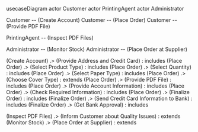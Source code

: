 usecaseDiagram
  actor Customer
  actor PrintingAgent
  actor Administrator
  
  Customer -- (Create Account)
  Customer -- (Place Order)
  Customer -- (Provide PDF File)
  
  PrintingAgent -- (Inspect PDF Files)
  
  Administrator -- (Monitor Stock)
  Administrator -- (Place Order at Supplier)
  
  (Create Account) .> (Provide Address and Credit Card) : includes
  (Place Order) .> (Select Product Type) : includes
  (Place Order) .> (Select Quantity) : includes
  (Place Order) .> (Select Paper Type) : includes
  (Place Order) .> (Choose Cover Type) : extends
  (Place Order) .> (Provide PDF File) : includes
  (Place Order) .> (Provide Account Information) : includes
  (Place Order) .> (Check Required Information) : includes
  (Place Order) .> (Finalize Order) : includes
  (Finalize Order) .> (Send Credit Card Information to Bank) : includes
  (Finalize Order) .> (Get Bank Approval) : includes
  
  (Inspect PDF Files) .> (Inform Customer about Quality Issues) : extends
  (Monitor Stock) .> (Place Order at Supplier) : extends